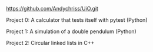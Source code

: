 https://github.com/Andychriss/UiO.git

Project 0: A calculator that tests itself with pytest (Python)

Project 1: A simulation of a double pendulum (Python)

Project 2: Circular linked lists in C++
